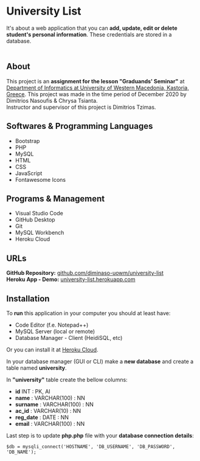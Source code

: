 # University List
It's about a web application that you can **add, update, edit or delete student's personal information**. These credentials are stored in a database.
<br/><br/>

## About
This project is an **assignment for the lesson "Graduands' Seminar"** at [Department of Informatics at University of Western Macedonia, Kastoria, Greece](https://cs.uowm.gr). This project was made in the time period of December 2020 by Dimitrios Nasoufis & Chrysa Tsianta.<br/>
Instructor and supervisor of this project is Dimitrios Tzimas.

## Softwares & Programming Languages
- Bootstrap
- PHP
- MySQL
- HTML
- CSS
- JavaScript
- Fontawesome Icons

## Programs & Management
- Visual Studio Code
- GitHub Desktop
- Git
- MySQL Workbench
- Heroku Cloud

## URLs
**GitHub Repository:** [github.com/diminaso-uowm/university-list](https://github.com/diminaso-uowm/university-list)<br/>
**Heroku App - Demo:** [university-list.herokuapp.com](https://university-list.herokuapp.com)

## Installation
To **run** this application in your computer you should at least have:
- Code Editor (f.e. Notepad++)
- MySQL Server (local or remote)
- Database Manager - Client (HeidiSQL, etc)

Or you can install it at [Heroku Cloud](https://www.heroku.com).

In your database manager (GUI or CLI) make a **new database** and create a table named **university**.

In **"university"** table create the bellow columns:
- **id** INT : PK, AI
- **name** : VARCHAR(100) : NN
- **surname** : VARCHAR(100) : NN
- **ac_id** : VARCHAR(10) : NN
- **reg_date** : DATE : NN
- **email** : VARCHAR(100) : NN

Last step is to update **php.php** file with your **database connection details**:

```
$db = mysqli_connect('HOSTNAME', 'DB_USERNAME', 'DB_PASSWORD', 'DB_NAME');
```
